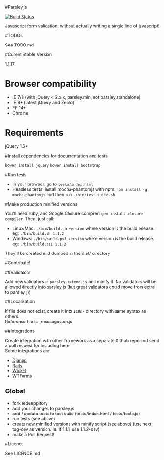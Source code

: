 #Parsley.js

[![Build Status](https://travis-ci.org/guillaumepotier/Parsley.js.png?branch=master)](https://travis-ci.org/guillaumepotier/Parsley.js)

Javascript form validation, without actually writing a single line of javascript!

#TODOs

See TODO.md

#Curent Stable Version

1.1.17

# Browser compatibility

  - IE 7/8 (with jQuery < 2.x.x, parsley.min, not parsley.standalone)
  - IE 9+ (latest jQuery and Zepto)
  - FF 14+
  - Chrome

# Requirements

jQuery 1.6+

#Install dependencies for documentation and tests

`bower install jquery`
`bower install bootstrap`

#Run tests

* In your browser: go to `tests/index.html`
* Headless tests: install mocha-phantomjs with npm: `npm install -g mocha-phantomjs` and then run `./bin/test-suite.sh`

#Make production minified versions

You'll need ruby, and Google Closure compiler: `gem install closure-compiler`. Then, just call:

* Linux/Mac: `./bin/build.sh version` where version is the build release. eg: `./bin/build.sh 1.1.2`
* Windows: `./bin/build.ps1 version` where version is the build release. eg: `./bin/build.ps1 1.1.2`

They'll be created and dumped in the dist/ directory

#Contribute!

##Validators

Add new validators in `parsley.extend.js` and minify it. No validators will be allowed directly into parsley.js
(but great validators could move from extra to parsley ;))

##Localization

If file does not exist, create it into `ì18n/` directory with same syntax as others.  
Reference file is _messages.en.js

##Integrations

Create integration with other framework as a separate Github repo and send a pull request for including here.  
Some integrations are

* [Django](https://github.com/agiliq/django-parsley)
* [Rails](https://github.com/mekishizufu/parsley-rails)
* [Wicket](https://github.com/code-troopers/wicket-jsr303-parsley)
* [WTForms](https://github.com/johannes-gehrs/wtforms-parsleyjs)

## Global

* fork redeeppitory
* add your changes to parsley.js
* add / update tests to test suite (tests/index.html / tests/tests.js)
* run tests (see above)
* create new minified versions with minify script (see above) (use next tag-dev as version. Ie: if 1.1.1, use 1.1.2-dev)
* make a Pull Request!

#Licence

See LICENCE.md
